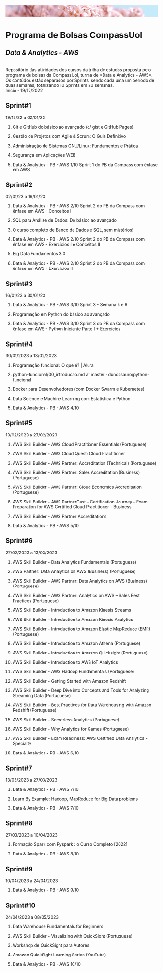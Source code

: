 ![barratop][def]

# Programa de Bolsas CompassUol 

## *Data & Analytics - AWS*

<br>
Repositório das atividades dos cursos da trilha de estudos proposta pelo programa de bolsas da CompassUol, turma de *Data e Analytics - AWS*. 
Os contúdos estão separados por Sprints, sendo cada uma um período de duas semanas, totalizando 10 Sprints em 20 semanas.

<br>
Início - 19/12/2022


## Sprint#1
19/12/22 a 02/01/23

 1. Git e GitHub do básico ao avançado (c/ gist e GitHub Pages)
 
 2. Gestão de Projetos com Agile & Scrum: O Guia Definitivo
 
 3. Administração de Sistemas GNU/Linux: Fundamentos e Prática

 4. Segurança em Aplicações WEB

 5. Data & Analytics - PB - AWS 1/10
     Sprint 1 do PB da Compass com ênfase em AWS

## Sprint#2
02/01/23 a 16/01/23

 1. Data & Analytics - PB - AWS 2/10
      Sprint 2 do PB da Compass com ênfase em AWS - Conceitos I
      
 2. SQL para Análise de Dados: Do básico ao avançado
 
 3. O curso completo de Banco de Dados e SQL, sem mistérios!
 
 4. Data & Analytics - PB - AWS 2/10
	  Sprint 2 do PB da Compass com ênfase em AWS - Exercícios I e Conceitos II
 
 5. Big Data Fundamentos 3.0

 6. Data & Analytics - PB - AWS 2/10
      Sprint 2 do PB da Compass com ênfase em AWS - Exercícios II

## Sprint#3
16/01/23 a 30/01/23

 1. Data & Analytics - PB - AWS 3/10 
      Sprint 3 - Semana 5 e 6
 
 2. Programação em Python do básico ao avançado
 
 3. Data & Analytics - PB - AWS 3/10
      Sprint 3 do PB da Compass com ênfase em AWS - Python Iniciante Parte I + Exercícios

## Sprint#4
30/01/2023 a 13/02/2023

 1. Programação funcional: O que é? | Alura
     
 2. python-funcional/00_introducao.md at master · dunossauro/python-funcional
     
 3. Docker para Desenvolvedores (com Docker Swarm e Kubernetes)
 
 4. Data Science e Machine Learning com Estatística e Python
 
 5. Data & Analytics - PB - AWS 4/10

## Sprint#5
13/02/2023 a 27/02/2023

 1. AWS Skill Builder - AWS Cloud Practitioner Essentials (Portuguese)

 2. AWS Skill Builder - AWS Cloud Quest: Cloud Practitioner

 3. AWS Skill Builder - AWS Partner: Accreditation (Technical)
    (Portuguese)

 4. AWS Skill Builder - AWS Partner: Sales Accreditation (Business)
    (Portuguese)

 5. AWS Skill Builder - AWS Partner: Cloud Economics Accreditation
    (Portuguese)

 6. AWS Skill Builder - AWS PartnerCast - Certification Journey - Exam
    Preparation for AWS Certified Cloud Practitioner - Business

 7. AWS Skill Builder - AWS Partner Accreditations

 8. Data & Analytics - PB - AWS 5/10

## Sprint#6
27/02/2023 a 13/03/2023

 1. AWS Skill Builder - Data Analytics Fundamentals (Portuguese)

 2. AWS Partner: Data Analytics on AWS (Business) (Portuguese)

 3. AWS Skill Builder - AWS Partner: Data Analytics on AWS (Business)
    (Portuguese)

 4. AWS Skill Builder - AWS Partner: Analytics on AWS – Sales Best
    Practices (Portuguese)

 5. AWS Skill Builder - Introduction to Amazon Kinesis Streams

 6. AWS Skill Builder - Introduction to Amazon Kinesis Analytics

 7. AWS Skill Builder - Introduction to Amazon Elastic MapReduce (EMR)
    (Portuguese)

 8. AWS Skill Builder - Introduction to Amazon Athena (Portuguese)

 9. AWS Skill Builder - Introduction to Amazon Quicksight (Portuguese)

 10. AWS Skill Builder - Introduction to AWS IoT Analytics

 11. AWS Skill Builder - AWS Hadoop Fundamentals (Portuguese)

 12. AWS Skill Builder - Getting Started with Amazon Redshift
 
 13. AWS Skill Builder - Deep Dive into Concepts and Tools for Analyzing
     Streaming Data (Portuguese)

 14. AWS Skill Builder - Best Practices for Data Warehousing with Amazon
     Redshift (Portuguese)

 15. AWS Skill Builder - Serverless Analytics (Portuguese)

 16. AWS Skill Builder - Why Analytics for Games (Portuguese)

 17. AWS Skill Builder - Exam Readiness: AWS Certified Data Analytics -
     Specialty

 18. Data & Analytics - PB - AWS 6/10

   

## Sprint#7
13/03/2023 a 27/03/2023

 1. Data & Analytics - PB - AWS 7/10
 
 2. Learn By Example: Hadoop, MapReduce for Big Data problems
 
 3. Data & Analytics - PB - AWS 7/10

## Sprint#8
27/03/2023 a 10/04/2023

 1. Formação Spark com Pyspark : o Curso Completo [2022]

 2. Data & Analytics - PB - AWS 8/10

## Sprint#9
10/04/2023 a 24/04/2023

  1. Data & Analytics - PB - AWS 9/10

## Sprint#10
24/04/2023 a 08/05/2023

 1. Data Warehouse Fundamentals for Beginners
 
 2. AWS Skill Builder - Visualizing with QuickSight (Portuguese)
 
 3. Workshop de QuickSight para Autores
 
 4. Amazon QuickSight Learning Series (YouTube)
 
 5. Data & Analytics - PB - AWS 10/10

 [def]: img/barra.png 